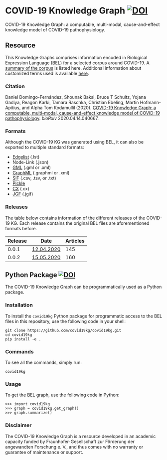 
# COVID-19 Knowledge Graph [![DOI](https://zenodo.org/badge/DOI/10.5281/zenodo.3748950.svg)](https://doi.org/10.5281/zenodo.3748950)
COVID-19 Knowledge Graph: a computable, multi-modal, cause-and-effect knowledge model of COVID-19 pathophysiology.

## Resource
This Knowledge Graphs comprises information encoded in Biological Expression Language (BEL) for a selected corpus around
COVID-19. A [summary of the corpus](https://github.com/covid19kg/covid19kg/blob/master/supplement/summary.csv) is listed
here. Additional information about customized terms used is available [here](https://github.com/covid19kg/covid19kg/blob/master/supplement/).

### Citation
Daniel Domingo-Fernández, Shounak Baksi, Bruce T Schultz, Yojana Gadiya, Reagon Karki, Tamara Raschka, Christian Ebeling, Martin Hofmann-Apitius, and Alpha Tom Kodamullil (2020). [COVID-19 Knowledge Graph: a computable, multi-modal, cause-and-effect knowledge model of COVID-19 pathophysiology](https://doi.org/10.1101/2020.04.14.040667). *bioRxiv* 2020.04.14.040667. 

### Formats
Although the COVID-19 KG was generated using BEL, it can also be exported to multiple standard formats:

- [Edgelist](https://networkx.github.io/documentation/stable/reference/readwrite/edgelist.html) (.lst)
- Node-Link (.json)
- [GML](http://graphml.graphdrawing.org) (.gml or .xml)
- [GraphML](http://docs.yworks.com/yfiles/doc/developers-guide/gml.html) (.graphml or .xml)
- [SIF](http://www.cbmc.it/fastcent/doc/SifFormat.htm) (.csv, .tsv, or .txt)
- [Pickle](https://docs.python.org/3/library/pickle.html) 
- [CX](https://home.ndexbio.org/data-model/) (.cx)
- [JGF](https://jsongraphformat.info/) (.jgif)

### Releases
The table below contains information of the different releases of the COVID-19 KG. Each release contains the original BEL files are aforementioned formats before.

| Release | Date       | Articles |
|---------|------------|----------|
| 0.0.1   | [12.04.2020](https://github.com/covid19kg/covid19kg/blob/master/releases/12-04-2020.zip) | 145      |
| 0.0.2   | [15.05.2020](https://github.com/covid19kg/covid19kg/blob/master/releases/15-05-2020.zip) | 160      |

## Python Package [![DOI](https://img.shields.io/pypi/pyversions/diffupy.svg)](https://doi.org/10.5281/zenodo.3748950)
The COVID-19 Knowledge Graph can be programmatically used as a Python package. 

### Installation
To install the ``covid19kg`` Python package for programmatic access to the BEL files in this repository, use the
following code in your shell:

```
git clone https://github.com/covid19kg/covid19kg.git
cd covid19kg
pip install -e .
```
   
### Commands
To see all the commands, simply run:

```
covid19kg
 ```   
### Usage
To get the BEL graph, use the following code in Python:

```
>>> import covid19kg
>>> graph = covid19kg.get_graph()
>>> graph.summarize()
```

### Disclaimer
The COVID-19 Knowledge Graph is a resource developed in an academic capacity funded by Fraunhofer-Gesellschaft zur Förderung der angewandten Forschung e. V., and thus comes with no warranty or guarantee of maintenance or support.
